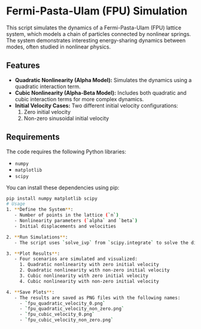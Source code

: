 # Fermi-Pasta-Ulam (FPU) Simulation

This script simulates the dynamics of a Fermi-Pasta-Ulam (FPU) lattice system, which models a chain of particles connected by nonlinear springs. The system demonstrates interesting energy-sharing dynamics between modes, often studied in nonlinear physics.

## Features

- **Quadratic Nonlinearity (Alpha Model):** Simulates the dynamics using a quadratic interaction term.
- **Cubic Nonlinearity (Alpha-Beta Model):** Includes both quadratic and cubic interaction terms for more complex dynamics.
- **Initial Velocity Cases:** Two different initial velocity configurations:
  1. Zero initial velocity
  2. Non-zero sinusoidal initial velocity

## Requirements

The code requires the following Python libraries:
- `numpy`
- `matplotlib`
- `scipy`

You can install these dependencies using pip:

```bash
pip install numpy matplotlib scipy
# Usage
1. **Define the System**: 
   - Number of points in the lattice (`n`)
   - Nonlinearity parameters (`alpha` and `beta`)
   - Initial displacements and velocities

2. **Run Simulations**:
   - The script uses `solve_ivp` from `scipy.integrate` to solve the differential equations over a specified time range (`t_span`) and evaluation points (`t_eval`).

3. **Plot Results**:
   - Four scenarios are simulated and visualized:
     1. Quadratic nonlinearity with zero initial velocity
     2. Quadratic nonlinearity with non-zero initial velocity
     3. Cubic nonlinearity with zero initial velocity
     4. Cubic nonlinearity with non-zero initial velocity

4. **Save Plots**:
   - The results are saved as PNG files with the following names:
     - `fpu_quadratic_velocity_0.png`
     - `fpu_quadratic_velocity_non_zero.png`
     - `fpu_cubic_velocity_0.png`
     - `fpu_cubic_velocity_non_zero.png`
